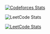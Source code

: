 [![Codeforces Stats](https://codeforces-readme-stats.vercel.app/api/card?username=Mr.Numerator_007&theme=github_dark&disable_animations=false&show_icons=true&force_username=true)](https://codeforces.com/profile/Mr.Numerator_007)

![LeetCode Stats](https://leetcard.jacoblin.cool/Numerator_429?theme=dark)

[![LeetCode Stats](https://leetcode-stats.vercel.app/api?username=Numerator_429&theme=dark)](https://github.com/JeremyTsaii/leetcode-stats)

